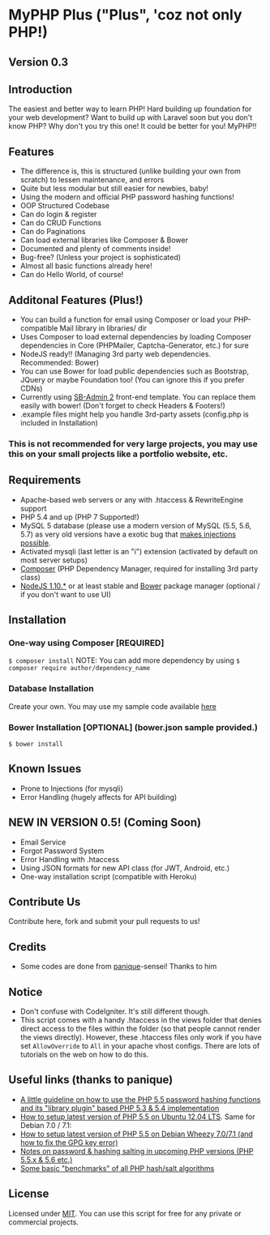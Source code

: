 # MyPHP Plus ("Plus", 'coz not only PHP!)
## Version 0.3

## Introduction
The easiest and better way to learn PHP!
Hard building up foundation for your web development? Want to build up with Laravel soon but you don't know PHP?
Why don't you try this one! It could be better for you! MyPHP!!

## Features
* The difference is, this is structured (unlike building your own from scratch) to lessen maintenance, and errors
* Quite but less modular but still easier for newbies, baby!
* Using the modern and official PHP password hashing functions!
* OOP Structured Codebase
* Can do login & register
* Can do CRUD Functions
* Can do Paginations
* Can load external libraries like Composer & Bower
* Documented and plenty of comments inside!
* Bug-free? (Unless your project is sophisticated)
* Almost all basic functions already here!
* Can do Hello World, of course!

## Additonal Features (Plus!)
* You can build a function for email using Composer or load your PHP-compatible Mail library in libraries/ dir
* Uses Composer to load external dependencies by loading Composer dependencies in Core (PHPMailer, Captcha-Generator, etc.) for sure
* NodeJS ready!! (Managing 3rd party web dependencies. Recommended: Bower)
* You can use Bower for load public dependencies such as Bootstrap, JQuery or maybe Foundation too! (You can ignore this if you prefer CDNs)
* Currently using [SB-Admin 2](http://startbootstrap.com/template-overviews/sb-admin-2/) front-end template. You can replace them easily with bower! (Don't forget to check Headers & Footers!)
* .example files might help you handle 3rd-party assets (config.php is included in Installation)

### This is not recommended for very large projects, you may use this on your small projects like a portfolio website, etc.

## Requirements
* Apache-based web servers or any with .htaccess & RewriteEngine support
* PHP 5.4 and up (PHP 7 Supported!)
* MySQL 5 database (please use a modern version of MySQL (5.5, 5.6, 5.7) as very old versions have a exotic bug that
[makes injections possible](http://stackoverflow.com/q/134099/1114320).
* Activated mysqli (last letter is an "i") extension (activated by default on most server setups)
* [Composer](https://getcomposer.org) (PHP Dependency Manager, required for installing 3rd party class)
* [NodeJS 1.10.*](https://nodejs.org) or at least stable and [Bower](http://bower.io) package manager (optional / if you don't want to use UI)

## Installation
<!-- ### One-way installation script coming soon! -->
<!-- Do these commands (Currently Linux command but you can do this on Windows) -->
<!-- `$ cp config.php.example config.php` -->
### One-way using Composer [REQUIRED]
`$ composer install`
NOTE: You can add more dependency by using `$ composer require author/dependency_name`
### Database Installation
Create your own. You may use my sample code available [here](https://gist.github.com/jccultima123/5e10a6d9e549778eff40adb5a3556e4a)
### Bower Installation [OPTIONAL] (bower.json sample provided.)
`$ bower install`

## Known Issues
* Prone to Injections (for mysqli)
* Error Handling (hugely affects for API building)

## NEW IN VERSION 0.5! (Coming Soon)
* Email Service
* Forgot Password System
* Error Handling with .htaccess
* Using JSON formats for new API class (for JWT, Android, etc.)
* One-way installation script (compatible with Heroku)

## Contribute Us
Contribute here, fork and submit your pull requests to us!

## Credits
* Some codes are done from [panique](https://github.com/panique)-sensei! Thanks to him

## Notice
* Don't confuse with CodeIgniter. It's still different though.
* This script comes with a handy .htaccess in the views folder that denies direct access to the files within the folder (so that people cannot render the views directly). However, these .htaccess files only work if you have set
`AllowOverride` to `All` in your apache vhost configs. There are lots of tutorials on the web on how to do this.

## Useful links (thanks to panique)
* [A little guideline on how to use the PHP 5.5 password hashing functions and its "library plugin" based PHP 5.3 & 5.4 implementation](http://www.dev-metal.com/use-php-5-5-password-hashing-functions/)
* [How to setup latest version of PHP 5.5 on Ubuntu 12.04 LTS](http://www.dev-metal.com/how-to-setup-latest-version-of-php-5-5-on-ubuntu-12-04-lts/). Same for Debian 7.0 / 7.1:
* [How to setup latest version of PHP 5.5 on Debian Wheezy 7.0/7.1 (and how to fix the GPG key error)](http://www.dev-metal.com/setup-latest-version-php-5-5-debian-wheezy-7-07-1-fix-gpg-key-error/)
* [Notes on password & hashing salting in upcoming PHP versions (PHP 5.5.x & 5.6 etc.)](https://github.com/panique/php-login/wiki/Notes-on-password-&-hashing-salting-in-upcoming-PHP-versions-%28PHP-5.5.x-&-5.6-etc.%29)
* [Some basic "benchmarks" of all PHP hash/salt algorithms](https://github.com/panique/php-login/wiki/Which-hashing-&-salting-algorithm-should-be-used-%3F)

## License
Licensed under [MIT](http://www.opensource.org/licenses/mit-license.php). You can use this script for free for any
private or commercial projects.
